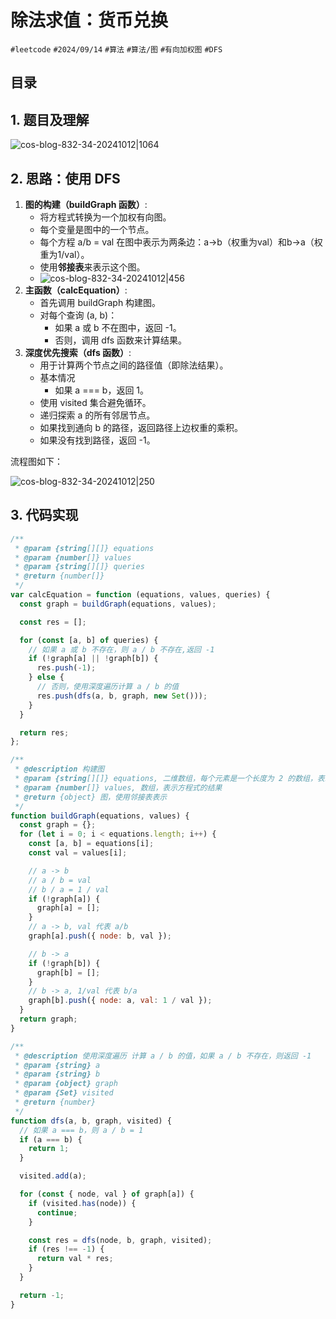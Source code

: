 
# 除法求值：货币兑换


`#leetcode`   `#2024/09/14`  `#算法`  `#算法/图`  `#有向加权图` `#DFS` 


## 目录
<!-- toc -->
 ## 1. 题目及理解 

![cos-blog-832-34-20241012|1064](https://blog-1310531898.cos.ap-beijing.myqcloud.com/832-34-20241012/Pasted%20image%2020240914213736.png)

## 2. 思路：使用 DFS

1. **图的构建（buildGraph 函数）**:
    - 将方程式转换为一个加权有向图。
    - 每个变量是图中的一个节点。
    - 每个方程 a/b = val 在图中表示为两条边：a->b（权重为val）和b->a（权重为1/val）。
    - 使用**邻接表**来表示这个图。
    - ![cos-blog-832-34-20241012|456](https://blog-1310531898.cos.ap-beijing.myqcloud.com/832-34-20241012/Pasted%20image%2020240914220018.png)
2. **主函数（calcEquation）**:
    - 首先调用 buildGraph 构建图。
    - 对每个查询 (a, b)：
        - 如果 a 或 b 不在图中，返回 -1。
        - 否则，调用 dfs 函数来计算结果。
3. **深度优先搜索（dfs 函数）**:
    - 用于计算两个节点之间的路径值（即除法结果）。
    - 基本情况
        - 如果 a === b，返回 1。
    - 使用 visited 集合避免循环。
    - 递归探索 a 的所有邻居节点。
    - 如果找到通向 b 的路径，返回路径上边权重的乘积。
    - 如果没有找到路径，返回 -1。

流程图如下：

![cos-blog-832-34-20241012|250](https://blog-1310531898.cos.ap-beijing.myqcloud.com/832-34-20241012/Algorithm%20Flowchart.svg)

## 3. 代码实现

```javascript
/**
 * @param {string[][]} equations
 * @param {number[]} values
 * @param {string[][]} queries
 * @return {number[]}
 */
var calcEquation = function (equations, values, queries) {
  const graph = buildGraph(equations, values);

  const res = [];

  for (const [a, b] of queries) {
    // 如果 a 或 b 不存在，则 a / b 不存在,返回 -1
    if (!graph[a] || !graph[b]) {
      res.push(-1);
    } else {
      // 否则，使用深度遍历计算 a / b 的值
      res.push(dfs(a, b, graph, new Set()));
    }
  }

  return res;
};

/**
 * @description 构建图
 * @param {string[][]} equations, 二维数组，每个元素是一个长度为 2 的数组，表示方程式的两个变量
 * @param {number[]} values, 数组，表示方程式的结果
 * @return {object} 图，使用邻接表表示
 */
function buildGraph(equations, values) {
  const graph = {};
  for (let i = 0; i < equations.length; i++) {
    const [a, b] = equations[i];
    const val = values[i];

    // a -> b
    // a / b = val
    // b / a = 1 / val
    if (!graph[a]) {
      graph[a] = [];
    }
    // a -> b, val 代表 a/b
    graph[a].push({ node: b, val });

    // b -> a
    if (!graph[b]) {
      graph[b] = [];
    }
    // b -> a, 1/val 代表 b/a
    graph[b].push({ node: a, val: 1 / val });
  }
  return graph;
}

/**
 * @description 使用深度遍历 计算 a / b 的值，如果 a / b 不存在，则返回 -1
 * @param {string} a
 * @param {string} b
 * @param {object} graph
 * @param {Set} visited
 * @return {number}
 */
function dfs(a, b, graph, visited) {
  // 如果 a === b，则 a / b = 1
  if (a === b) {
    return 1;
  }

  visited.add(a);

  for (const { node, val } of graph[a]) {
    if (visited.has(node)) {
      continue;
    }

    const res = dfs(node, b, graph, visited);
    if (res !== -1) {
      return val * res;
    }
  }

  return -1;
}

```

